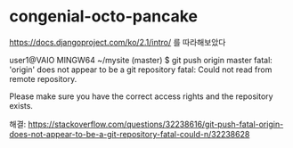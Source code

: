 # congenial-octo-pancake
https://docs.djangoproject.com/ko/2.1/intro/ 를 따라해보았다


user1@VAIO MINGW64 ~/mysite (master)
$ git push origin master
fatal: 'origin' does not appear to be a git repository
fatal: Could not read from remote repository.

Please make sure you have the correct access rights
and the repository exists.

해결:
https://stackoverflow.com/questions/32238616/git-push-fatal-origin-does-not-appear-to-be-a-git-repository-fatal-could-n/32238628
